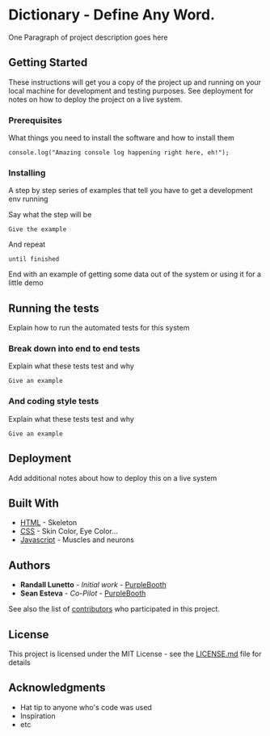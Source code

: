 # Dictionary - Define Any Word.

One Paragraph of project description goes here

## Getting Started

These instructions will get you a copy of the project up and running on your local machine for development and testing purposes. See deployment for notes on how to deploy the project on a live system.

### Prerequisites

What things you need to install the software and how to install them

```
console.log("Amazing console log happening right here, eh!");
```

### Installing

A step by step series of examples that tell you have to get a development env running

Say what the step will be

```
Give the example
```

And repeat

```
until finished
```

End with an example of getting some data out of the system or using it for a little demo

## Running the tests

Explain how to run the automated tests for this system

### Break down into end to end tests

Explain what these tests test and why

```
Give an example
```

### And coding style tests

Explain what these tests test and why

```
Give an example
```

## Deployment

Add additional notes about how to deploy this on a live system

## Built With

* [HTML](http://www.w3schools.com/html/default.asp) - Skeleton
* [CSS](http://www.w3schools.com/css/default.asp) - Skin Color, Eye Color...
* [Javascript](http://www.w3schools.com/js/default.asp) - Muscles and neurons


## Authors

* **Randall Lunetto** - *Initial work* - [PurpleBooth](https://github.com/lunettorandall)
* **Sean Esteva** - *Co-Pilot* - [PurpleBooth](https://github.com/seangeleno)

See also the list of [contributors](https://github.com/lunettorandall/dictionary/contributors) who participated in this project.

## License

This project is licensed under the MIT License - see the [LICENSE.md](LICENSE.md) file for details

## Acknowledgments

* Hat tip to anyone who's code was used
* Inspiration
* etc
